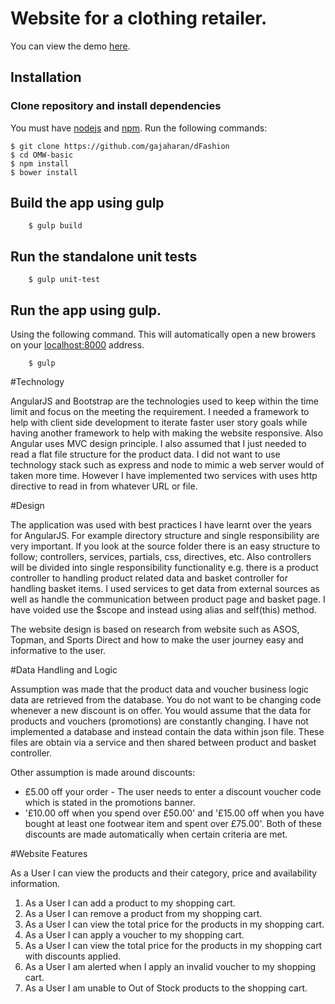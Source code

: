 # Website for a clothing retailer.
You can view the demo [here](http://gajaharan.com/dFashion/).

## Installation

### Clone repository and install dependencies
You must have [nodejs](https://nodejs.org/en/) and [npm](npmjs.com). Run the following commands:

```
$ git clone https://github.com/gajaharan/dFashion
$ cd OMW-basic
$ npm install
$ bower install
```

## Build the app using gulp
```
    $ gulp build
```

## Run the standalone unit tests
```
    $ gulp unit-test
```

## Run the app using gulp.
Using the following command. This will automatically open a new browers on your [localhost:8000](http://localhost:8000) address.
```
    $ gulp
```


#Technology

AngularJS and Bootstrap are the technologies used to keep within the time limit and focus on the meeting the requirement. I needed a framework to help with client side development to iterate faster user story goals while having another framework to help with making the website responsive. Also Angular uses MVC design principle. I also assumed that I just needed to read a flat file structure for the product data. I did not want to use technology stack such as express and node to mimic a web server would of taken more time. However I have implemented two services with uses http directive to read in from whatever URL or file.


#Design

The application was used with best practices I have learnt over the years for AngularJS. For example directory structure and single responsibility are very important. If you look at the source folder there is an easy structure to follow; controllers, services, partials, css, directives, etc. Also controllers will be divided into single responsibility functionality e.g. there is a product controller to handling product related data and basket controller for handling basket items. I used services to get data from external sources as well as handle the communication between product page and basket page. I have voided use the $scope and instead using alias and self(this) method.

The website design is based on research from website such as ASOS, Topman, and Sports Direct and how to make the user journey easy and informative to the user.

#Data Handling and Logic

Assumption was made that the product data and voucher business logic data are retrieved from the database. You do not want to be changing code whenever a new discount is on offer. You would assume that the data for products and vouchers (promotions) are constantly changing. I have not implemented a database and instead contain the data within json file. These files are obtain via a service and then shared between product and basket controller.

Other assumption is made around discounts:
* £5.00 off your order - The user needs to enter a discount voucher code which is stated in the promotions banner.
* '£10.00 off when you spend over £50.00' and '£15.00 off when you have bought at least one footwear item and spent over £75.00'. Both of these discounts are made automatically when certain criteria are met.


#Website Features

As a User I can view the products and their category, price and availability information.
1. As a User I can add a product to my shopping cart.
2. As a User I can remove a product from my shopping cart.
3. As a User I can view the total price for the products in my shopping cart.
4. As a User I can apply a voucher to my shopping cart.
5. As a User I can view the total price for the products in my shopping cart with discounts applied.
6. As a User I am alerted when I apply an invalid voucher to my shopping cart.
7. As a User I am unable to Out of Stock products to the shopping cart.
